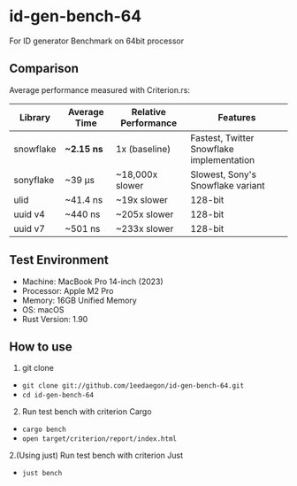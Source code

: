 # id-gen-bench-64
For ID generator Benchmark on 64bit processor

## Comparison
Average performance measured with Criterion.rs:

| Library | Average Time | Relative Performance | Features |
|---------|--------------|---------------------|----------|
| snowflake | **~2.15 ns** | 1x (baseline) | Fastest, Twitter Snowflake implementation |
| sonyflake | ~39 µs | ~18,000x slower | Slowest, Sony's Snowflake variant |
| ulid | ~41.4 ns | ~19x slower | 128-bit |
| uuid v4 | ~440 ns | ~205x slower | 128-bit |
| uuid v7 | ~501 ns | ~233x slower | 128-bit |

## Test Environment
- Machine: MacBook Pro 14-inch (2023)
- Processor: Apple M2 Pro
- Memory: 16GB Unified Memory
- OS: macOS
- Rust Version: 1.90

## How to use
1. git clone
- `git clone git://github.com/1eedaegon/id-gen-bench-64.git`
- `cd id-gen-bench-64`

2. Run test bench with criterion
Cargo
- `cargo bench`
- `open target/criterion/report/index.html`

2.(Using just) Run test bench with criterion
Just
- `just bench`
